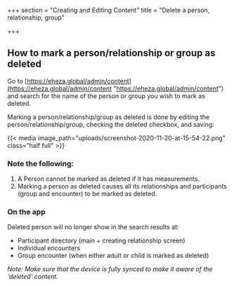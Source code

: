 +++
section = "Creating and Editing Content"
title = "Delete a person, relationship, group"

+++
## How to mark a person/relationship or group as deleted

Go to [https://eheza.global/admin/content](https://eheza.global/admin/content "https://eheza.global/admin/content") and search for the name of the person or group you wish to mark as deleted.

Marking a person/relationship/group as deleted is done by editing the person/relationship/group, checking the deleted checkbox, and saving:

{{< media image_path="uploads/screenshot-2020-11-20-at-15-54-22.png" class="half full" >}}

### Note the following:

1. A Person cannot be marked as deleted if it has measurements.
2. Marking a person as deleted causes all its relationships and participants (group and encounter) to be marked as deleted.

### **On the app**

Deleted person will no longer show in the search results at:

* Participant directory (main + creating relationship screen)
* Individual encounters
* Group encounter (when either adult or child is marked as deleted)

_Note: Make sure that the device is fully synced to make it aware of the 'deleted' content._
